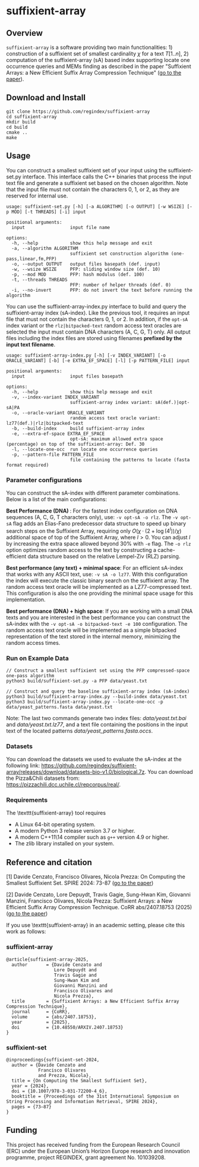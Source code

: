 # suffixient-array

## Overview

`suffixient-array` is a software providing two main functionalities: 1) construction of a suffixient set of smallest cardinality $\chi$ for a text $T[1..n]$, 2) computation of the suffixient-array (sA) based index supporting locate one occurrence queries and MEMs finding as described in the paper "Suffixient Arrays: a New Efficient Suffix Array Compression Technique" ([go to the paper](https://arxiv.org/abs/2407.18753)).

## Download and Install

~~~~
git clone https://github.com/regindex/suffixient-array
cd suffixient-array
mkdir build
cd build
cmake ..
make
~~~~

## Usage
You can construct a smallest suffixient set of your input using the suffixient-set.py interface. This interface calls the C++ binaries that process the input text file and generate a suffixient set based on the chosen algorithm. Note that the input file must not contain the characters 0, 1, or 2, as they are reserved for internal use.
```
usage: suffixient-set.py [-h] [-a ALGORITHM] [-o OUTPUT] [-w WSIZE] [-p MOD] [-t THREADS] [-i] input

positional arguments:
  input                 input file name

options:
  -h, --help            show this help message and exit
  -a, --algorithm ALGORITHM
                        suffixient set construction algorithm (one-pass,linear,fm,PFP)
  -o, --output OUTPUT   output files basepath (def. input)
  -w, --wsize WSIZE     PFP: sliding window size (def. 10)
  -p, --mod MOD         PFP: hash modulus (def. 100)
  -t, --threads THREADS
                        PFP: number of helper threads (def. 0)
  -i, --no-invert       PFP: do not invert the text before running the algorithm
```

You can use the suffixient-array-index.py interface to build and query the suffixient-array index (sA-index). Like the previous tool, it requires an input file that must not contain the characters 0, 1, or 2. In addition, if the `opt-sA` index variant or the `rlz|bitpacked-text` random access text oracles  are selected the input must contain DNA characters (A, C, G, T) only.
All output files including the index files are stored using filenames <b>prefixed by the input text filename</b>.
```
usage: suffixient-array-index.py [-h] [-v INDEX_VARIANT] [-o ORACLE_VARIANT] [-b] [-e EXTRA_EF_SPACE] [-l] [-p PATTERN_FILE] input

positional arguments:
  input                 input files basepath

options:
  -h, --help            show this help message and exit
  -v, --index-variant INDEX_VARIANT
                        suffixient-array index variant: sA(def.)|opt-sA|PA
  -o, --oracle-variant ORACLE_VARIANT
                        random access text oracle variant: lz77(def.)|rlz|bitpacked-text
  -b, --build-index     build suffixient-array index
  -e, --extra-ef-space EXTRA_EF_SPACE
                        opt-sA: maximum allowed extra space (percentage) on top of the suffixient-array: Def. 30
  -l, --locate-one-occ  run locate one occurrence queries
  -p, --pattern-file PATTERN_FILE
                        file containing the patterns to locate (fasta format required)
```

### Parameter configurations

You can construct the sA-index with different parameter combinations. Below is a list of the main configurations:

<b> Best Performance (DNA) </b>: For the fastest index configuration on DNA sequences (A, C, G, T characters only), use: `-v opt-sA -o rlz`.  The `-v opt-sA` flag adds an Elias-Fano predecessor data structure to speed up binary search steps on the Suffixient Array, requiring only $O( \chi · (2+\log (4^l))/\chi)$ additional space of top of the Suffixient Array, where $l>0$. You can adjust $l$ by increasing the extra space allowed beyond 30% with `-e` flag.  The `-o rlz` option optimizes random access to the text by constructing a cache-efficient data structure based on the relative Lempel-Ziv (RLZ) parsing.

<b> Best performance (any text) + minimal space</b>: For an efficient sA-index that works with any ASCII text, use: `-v sA -o lz77`. With this configuration the index will execute the classic binary search on the suffixient array. The random access text oracle will be implemented as a LZ77-compressed text. This configuration is also the one providing the minimal space usage for this implementation.

<b>Best performance (DNA) + high space</b>: If you are working with a small DNA texts and you are interested in the best performance you can construct the sA-index with the `-v opt-sA -o bitpacked-text -e 100` configuration. The random access text oracle will be implemented as a simple bitpacked representation of the text stored in the internal memory, minimizing the random access times. 


### Run on Example Data

```console
// Construct a smallest suffixient set using the PFP compressed-space one-pass algorithm
python3 build/suffixient-set.py -a PFP data/yeast.txt 

// Construct and query the baseline suffixient-array index (sA-index)
python3 build/suffixient-array-index.py --build-index data/yeast.txt
python3 build/suffixient-array-index.py --locate-one-occ -p data/yeast_patterns.fasta data/yeast.txt
```

Note: The last two commands generate two index files: *data/yeast.txt.bai* and *data/yeast.txt.lz77*, and a text file containing the positions in the input text of the located patterns *data/yeast_patterns.fasta.occs*.

### Datasets

You can download the datasets we used to evaluate the sA-index at the following link: https://github.com/regindex/suffixient-array/releases/download/datasets-bio-v1.0/biological.7z.
You can download the Pizza&Chili datasets from: https://pizzachili.dcc.uchile.cl/repcorpus/real/.

### Requirements

The \texttt{suffixient-array} tool requires
* A Linux 64-bit operating system.
* A modern Python 3 release version 3.7 or higher.
* A modern C++11\14 compiler such as `g++` version 4.9 or higher.
* The zlib library installed on your system.

## Reference and citation 

[1] Davide Cenzato, Francisco Olivares, Nicola Prezza: On Computing the Smallest Suffixient Set. SPIRE 2024: 73-87 ([go to the paper](https://doi.org/10.1007/978-3-031-72200-4_6))

[2] Davide Cenzato, Lore Depuydt, Travis Gagie, Sung-Hwan Kim, Giovanni Manzini, Francisco Olivares, Nicola Prezza: Suffixient Arrays: a New Efficient Suffix Array Compression Technique. CoRR abs/2407.18753 (2025) ([go to the paper](https://doi.org/10.48550/arXiv.2407.18753))

If you use \texttt{suffixient-array} in an academic setting, please cite this work as follows:

### suffixient-array
    @article{suffixient-array-2025,
      author       = {Davide Cenzato and
                      Lore Depuydt and
                      Travis Gagie and
                      Sung-Hwan Kim and
                      Giovanni Manzini and
                      Francisco Olivares and 
                      Nicola Prezza},
      title        = {Suffixient Arrays: a New Efficient Suffix Array Compression Technique},
      journal      = {CoRR},
      volume       = {abs/2407.18753},
      year         = {2025},
      doi          = {10.48550/ARXIV.2407.18753}
    }

### suffixient-set

    @inproceedings{suffixient-set-2024,
      author = {Davide Cenzato and 
                Francisco Olivares 
                and Prezza, Nicola},
      title = {On Computing the Smallest Suffixient Set},
      year = {2024},
      doi = {10.1007/978-3-031-72200-4_6},
      booktitle = {Proceedings of the 31st International Symposium on String Processing and Information Retrieval, SPIRE 2024},
      pages = {73–87}
    }

## Funding

This project has received funding from the European Research Council (ERC) under the European Union’s Horizon Europe research and innovation programme, project REGINDEX, grant agreement No. 101039208.